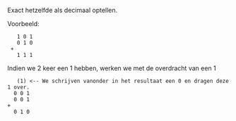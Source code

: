 Exact hetzelfde als decimaal optellen.

Voorbeeld:
```
   1 0 1
   0 1 0
 +
   1 1 1
```
Indien we 2 keer een 1 hebben, werken we met de overdracht van een 1
```
   (1) <-- We schrijven vanonder in het resultaat een 0 en dragen deze 1 over.
  0 0 1
  0 0 1
+
  0 1 0
```
